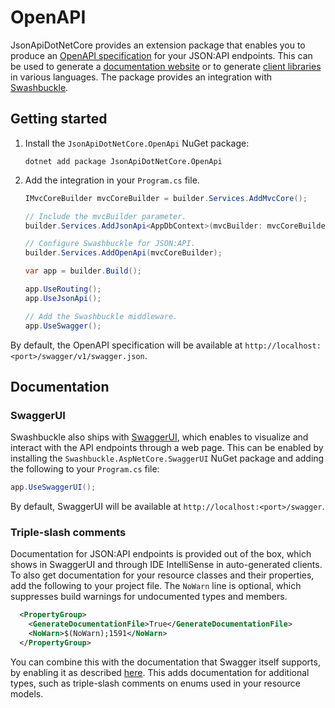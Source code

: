 # OpenAPI

JsonApiDotNetCore provides an extension package that enables you to produce an [OpenAPI specification](https://swagger.io/specification/) for your JSON:API endpoints.
This can be used to generate a [documentation website](https://swagger.io/tools/swagger-ui/) or to generate [client libraries](https://openapi-generator.tech/docs/generators/) in various languages.
The package provides an integration with [Swashbuckle](https://github.com/domaindrivendev/Swashbuckle.AspNetCore).


## Getting started

1.  Install the `JsonApiDotNetCore.OpenApi` NuGet package:

    ```
    dotnet add package JsonApiDotNetCore.OpenApi
    ```

2.  Add the integration in your `Program.cs` file.

    ```c#
    IMvcCoreBuilder mvcCoreBuilder = builder.Services.AddMvcCore();

    // Include the mvcBuilder parameter.
    builder.Services.AddJsonApi<AppDbContext>(mvcBuilder: mvcCoreBuilder);

    // Configure Swashbuckle for JSON:API.
    builder.Services.AddOpenApi(mvcCoreBuilder);

    var app = builder.Build();

    app.UseRouting();
    app.UseJsonApi();

    // Add the Swashbuckle middleware.
    app.UseSwagger();
    ```

By default, the OpenAPI specification will be available at `http://localhost:<port>/swagger/v1/swagger.json`.

## Documentation

### SwaggerUI

Swashbuckle also ships with [SwaggerUI](https://swagger.io/tools/swagger-ui/), which enables to visualize and interact with the API endpoints through a web page.
This can be enabled by installing the `Swashbuckle.AspNetCore.SwaggerUI` NuGet package and adding the following to your `Program.cs` file:

```c#
app.UseSwaggerUI();
```

By default, SwaggerUI will be available at `http://localhost:<port>/swagger`.

### Triple-slash comments

Documentation for JSON:API endpoints is provided out of the box, which shows in SwaggerUI and through IDE IntelliSense in auto-generated clients.
To also get documentation for your resource classes and their properties, add the following to your project file.
The `NoWarn` line is optional, which suppresses build warnings for undocumented types and members.

```xml
  <PropertyGroup>
    <GenerateDocumentationFile>True</GenerateDocumentationFile>
    <NoWarn>$(NoWarn);1591</NoWarn>
  </PropertyGroup>
```

You can combine this with the documentation that Swagger itself supports, by enabling it as described [here](https://github.com/domaindrivendev/Swashbuckle.AspNetCore#include-descriptions-from-xml-comments).
This adds documentation for additional types, such as triple-slash comments on enums used in your resource models.
